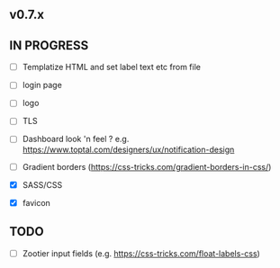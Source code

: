 ## v0.7.x

## IN PROGRESS

- [ ] Templatize HTML and set label text etc from file

- [ ] login page
- [ ] logo
- [ ] TLS
- [ ] Dashboard look 'n feel ? e.g. https://www.toptal.com/designers/ux/notification-design
- [ ] Gradient borders (https://css-tricks.com/gradient-borders-in-css/)

- [x] SASS/CSS
- [x] favicon

## TODO

- [ ] Zootier input fields (e.g. https://css-tricks.com/float-labels-css)
